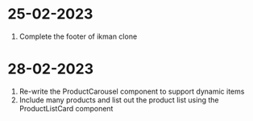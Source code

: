 # 25-02-2023

1. Complete the footer of ikman clone 

# 28-02-2023

1. Re-write the ProductCarousel component to support dynamic items
2. Include many products and list out the product list using the ProductListCard component